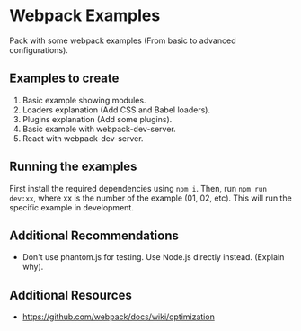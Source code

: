 # Webpack Examples

Pack with some webpack examples (From basic to advanced configurations).

## Examples to create

1. Basic example showing modules.
2. Loaders explanation (Add CSS and Babel loaders).
3. Plugins explanation (Add some plugins).
4. Basic example with webpack-dev-server.
5. React with webpack-dev-server.

## Running the examples

First install the required dependencies using `npm i`. Then, run `npm run dev:xx`, where xx is the number of the example (01, 02, etc). This will run the specific example in development.

## Additional Recommendations

- Don't use phantom.js for testing. Use Node.js directly instead. (Explain why).

## Additional Resources

- https://github.com/webpack/docs/wiki/optimization
